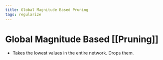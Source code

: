```yaml
---
title: Global Magnitude Based Pruning
tags: regularize
---
```


# Global Magnitude Based [[Pruning]]
- Takes the lowest values in the entire network. Drops them.


